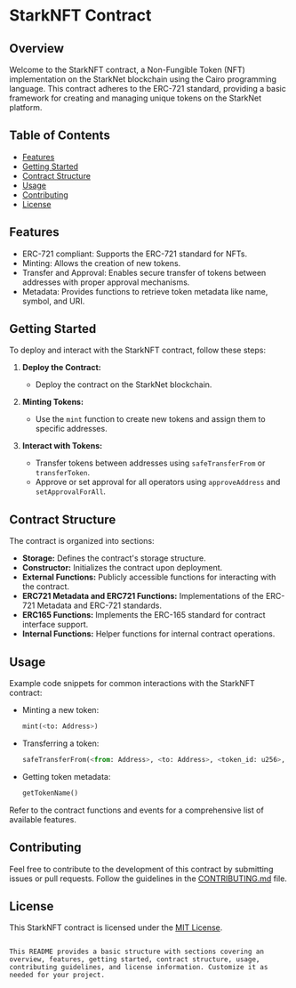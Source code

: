 # StarkNFT Contract

## Overview

Welcome to the StarkNFT contract, a Non-Fungible Token (NFT) implementation on the StarkNet blockchain using the Cairo programming language. This contract adheres to the ERC-721 standard, providing a basic framework for creating and managing unique tokens on the StarkNet platform.

## Table of Contents

- [Features](#features)
- [Getting Started](#getting-started)
- [Contract Structure](#contract-structure)
- [Usage](#usage)
- [Contributing](#contributing)
- [License](#license)

## Features

- ERC-721 compliant: Supports the ERC-721 standard for NFTs.
- Minting: Allows the creation of new tokens.
- Transfer and Approval: Enables secure transfer of tokens between addresses with proper approval mechanisms.
- Metadata: Provides functions to retrieve token metadata like name, symbol, and URI.

## Getting Started

To deploy and interact with the StarkNFT contract, follow these steps:

1. **Deploy the Contract:**
   - Deploy the contract on the StarkNet blockchain.

2. **Minting Tokens:**
   - Use the `mint` function to create new tokens and assign them to specific addresses.

3. **Interact with Tokens:**
   - Transfer tokens between addresses using `safeTransferFrom` or `transferToken`.
   - Approve or set approval for all operators using `approveAddress` and `setApprovalForAll`.

## Contract Structure

The contract is organized into sections:

- **Storage:** Defines the contract's storage structure.
- **Constructor:** Initializes the contract upon deployment.
- **External Functions:** Publicly accessible functions for interacting with the contract.
- **ERC721 Metadata and ERC721 Functions:** Implementations of the ERC-721 Metadata and ERC-721 standards.
- **ERC165 Functions:** Implements the ERC-165 standard for contract interface support.
- **Internal Functions:** Helper functions for internal contract operations.

## Usage

Example code snippets for common interactions with the StarkNFT contract:

- Minting a new token:
  ```python
  mint(<to: Address>)
  ```

- Transferring a token:
  ```python
  safeTransferFrom(<from: Address>, <to: Address>, <token_id: u256>, <data: Array<u8>>)
  ```

- Getting token metadata:
  ```python
  getTokenName()
  ```

Refer to the contract functions and events for a comprehensive list of available features.

## Contributing

Feel free to contribute to the development of this contract by submitting issues or pull requests. Follow the guidelines in the [CONTRIBUTING.md](CONTRIBUTING.md) file.

## License

This StarkNFT contract is licensed under the [MIT License](LICENSE).
```

This README provides a basic structure with sections covering an overview, features, getting started, contract structure, usage, contributing guidelines, and license information. Customize it as needed for your project.